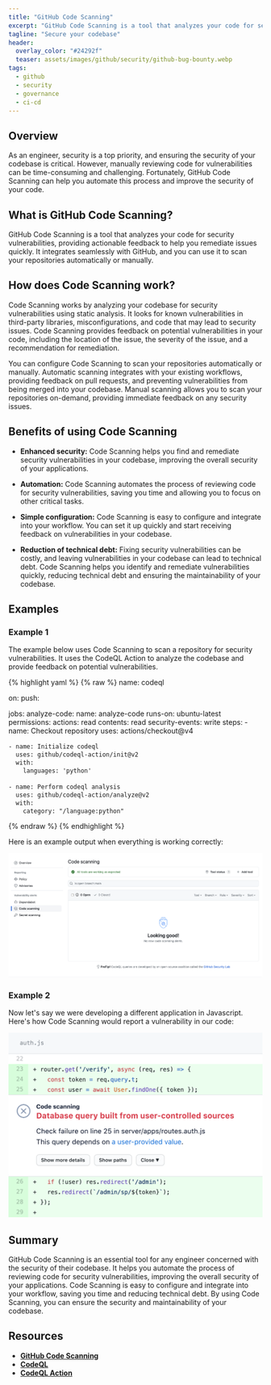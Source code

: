 ```yaml
---
title: "GitHub Code Scanning"
excerpt: "GitHub Code Scanning is a tool that analyzes your code for security vulnerabilities, providing actionable feedback to help you remediate issues quickly."
tagline: "Secure your codebase"
header:
  overlay_color: "#24292f"
  teaser: assets/images/github/security/github-bug-bounty.webp
tags:
  - github
  - security
  - governance
  - ci-cd
---
```


## Overview

As an engineer, security is a top priority, and ensuring the security of your codebase is critical. However, manually reviewing code for vulnerabilities can be time-consuming and challenging. Fortunately, GitHub Code Scanning can help you automate this process and improve the security of your code.

## What is GitHub Code Scanning?

GitHub Code Scanning is a tool that analyzes your code for security vulnerabilities, providing actionable feedback to help you remediate issues quickly. It integrates seamlessly with GitHub, and you can use it to scan your repositories automatically or manually.

## How does Code Scanning work?

Code Scanning works by analyzing your codebase for security vulnerabilities using static analysis. It looks for known vulnerabilities in third-party libraries, misconfigurations, and code that may lead to security issues. Code Scanning provides feedback on potential vulnerabilities in your code, including the location of the issue, the severity of the issue, and a recommendation for remediation.

You can configure Code Scanning to scan your repositories automatically or manually. Automatic scanning integrates with your existing workflows, providing feedback on pull requests, and preventing vulnerabilities from being merged into your codebase. Manual scanning allows you to scan your repositories on-demand, providing immediate feedback on any security issues.

## Benefits of using Code Scanning

- **Enhanced security:** Code Scanning helps you find and remediate security vulnerabilities in your codebase, improving the overall security of your applications.

- **Automation:** Code Scanning automates the process of reviewing code for security vulnerabilities, saving you time and allowing you to focus on other critical tasks.

- **Simple configuration:** Code Scanning is easy to configure and integrate into your workflow. You can set it up quickly and start receiving feedback on vulnerabilities in your codebase.

- **Reduction of technical debt:** Fixing security vulnerabilities can be costly, and leaving vulnerabilities in your codebase can lead to technical debt. Code Scanning helps you identify and remediate vulnerabilities quickly, reducing technical debt and ensuring the maintainability of your codebase.

## Examples

### Example 1

The example below uses Code Scanning to scan a repository for security vulnerabilities. It uses the CodeQL Action to analyze the codebase and provide feedback on potential vulnerabilities.

{% highlight yaml %}
{% raw %}
name: codeql

on:
  push:

jobs:
  analyze-code:
    name: analyze-code
    runs-on: ubuntu-latest
    permissions:
      actions: read
      contents: read
      security-events: write
    steps:
    - name: Checkout repository
      uses: actions/checkout@v4

    - name: Initialize codeql
      uses: github/codeql-action/init@v2
      with:
        languages: 'python'

    - name: Perform codeql analysis
      uses: github/codeql-action/analyze@v2
      with:
        category: "/language:python"
{% endraw %}
{% endhighlight %}

Here is an example output when everything is working correctly:

![code-scanning-1](/assets/images/github/security/code-scanning-1.webp)

### Example 2

Now let's say we were developing a different application in Javascript. Here's how Code Scanning would report a vulnerability in our code:

![code-scanning-2](/assets/images/github/security/code-scanning-2.webp)

## Summary

GitHub Code Scanning is an essential tool for any engineer concerned with the security of their codebase. It helps you automate the process of reviewing code for security vulnerabilities, improving the overall security of your applications. Code Scanning is easy to configure and integrate into your workflow, saving you time and reducing technical debt. By using Code Scanning, you can ensure the security and maintainability of your codebase.

## Resources

- [**GitHub Code Scanning**](https://docs.github.com/en/code-security/code-scanning)
- [**CodeQL**](https://securitylab.github.com/tools/codeql)
- [**CodeQL Action**](https://github.com/github/codeql-action)
